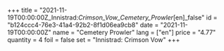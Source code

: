 +++
title = "2021-11-19T00:00:00Z_Innistrad:_Crimson_Vow_Cemetery_Prowler_[en]_false"
id = "b124ccc4-76e3-41a4-92b2-8f1d06ea9cb8"
date = "2021-11-19T00:00:00Z"
name = "Cemetery Prowler"
lang = ["en"]
price = "4.77"
quantity = 4
foil = false
set = "Innistrad: Crimson Vow"
+++

